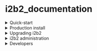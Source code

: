 # i2b2_documentation
<details>
- Demo install
<summary> Quick-start  </summary>

</details>

<details>
<summary> Production install </summary>
  
  - Setting up subnets in the cloud
    <details>
    <summary> todo </summary>
    </details>

  - Setting up DB 
    <details>
    <summary> todo </summary>
    </details> 
    
  - Connecting containers to DB 
    <details>
    <summary> todo </summary>
    </details> 

  - Security checklist
    <details>
    <summary> todo </summary>
    </details> 
  
</details>

<details>
<summary>Upgrading i2b2</summary>
</details>

<details>
<summary>i2b2 administration</summary>
</details>

<details>
<summary>Developers</summary>
  
  - Building i2b2 containers
  - Contributing to i2b2 source code
</details>
  
